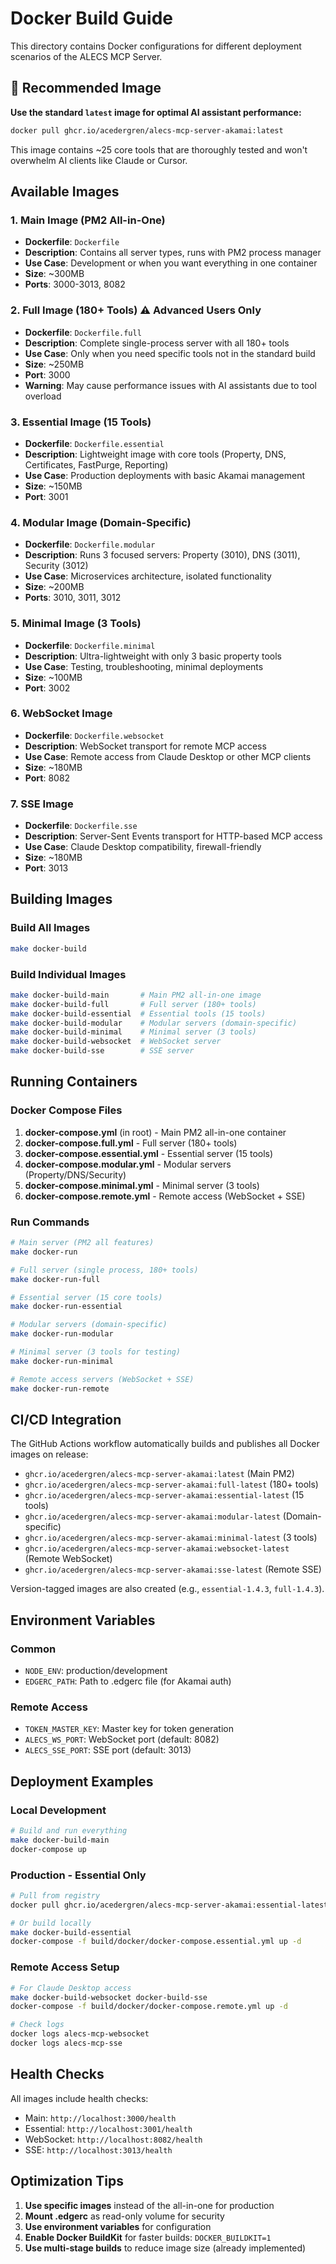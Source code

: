 # Docker Build Guide

This directory contains Docker configurations for different deployment scenarios of the ALECS MCP Server.

## 🎯 Recommended Image

**Use the standard `latest` image for optimal AI assistant performance:**

```bash
docker pull ghcr.io/acedergren/alecs-mcp-server-akamai:latest
```

This image contains ~25 core tools that are thoroughly tested and won't overwhelm AI clients like Claude or Cursor.

## Available Images

### 1. Main Image (PM2 All-in-One)

- **Dockerfile**: `Dockerfile`
- **Description**: Contains all server types, runs with PM2 process manager
- **Use Case**: Development or when you want everything in one container
- **Size**: ~300MB
- **Ports**: 3000-3013, 8082

### 2. Full Image (180+ Tools) ⚠️ Advanced Users Only

- **Dockerfile**: `Dockerfile.full`
- **Description**: Complete single-process server with all 180+ tools
- **Use Case**: Only when you need specific tools not in the standard build
- **Size**: ~250MB
- **Port**: 3000
- **Warning**: May cause performance issues with AI assistants due to tool overload

### 3. Essential Image (15 Tools)

- **Dockerfile**: `Dockerfile.essential`
- **Description**: Lightweight image with core tools (Property, DNS, Certificates, FastPurge,
  Reporting)
- **Use Case**: Production deployments with basic Akamai management
- **Size**: ~150MB
- **Port**: 3001

### 4. Modular Image (Domain-Specific)

- **Dockerfile**: `Dockerfile.modular`
- **Description**: Runs 3 focused servers: Property (3010), DNS (3011), Security (3012)
- **Use Case**: Microservices architecture, isolated functionality
- **Size**: ~200MB
- **Ports**: 3010, 3011, 3012

### 5. Minimal Image (3 Tools)

- **Dockerfile**: `Dockerfile.minimal`
- **Description**: Ultra-lightweight with only 3 basic property tools
- **Use Case**: Testing, troubleshooting, minimal deployments
- **Size**: ~100MB
- **Port**: 3002

### 6. WebSocket Image

- **Dockerfile**: `Dockerfile.websocket`
- **Description**: WebSocket transport for remote MCP access
- **Use Case**: Remote access from Claude Desktop or other MCP clients
- **Size**: ~180MB
- **Port**: 8082

### 7. SSE Image

- **Dockerfile**: `Dockerfile.sse`
- **Description**: Server-Sent Events transport for HTTP-based MCP access
- **Use Case**: Claude Desktop compatibility, firewall-friendly
- **Size**: ~180MB
- **Port**: 3013

## Building Images

### Build All Images

```bash
make docker-build
```

### Build Individual Images

```bash
make docker-build-main       # Main PM2 all-in-one image
make docker-build-full       # Full server (180+ tools)
make docker-build-essential  # Essential tools (15 tools)
make docker-build-modular    # Modular servers (domain-specific)
make docker-build-minimal    # Minimal server (3 tools)
make docker-build-websocket  # WebSocket server
make docker-build-sse        # SSE server
```

## Running Containers

### Docker Compose Files

1. **docker-compose.yml** (in root) - Main PM2 all-in-one container
2. **docker-compose.full.yml** - Full server (180+ tools)
3. **docker-compose.essential.yml** - Essential server (15 tools)
4. **docker-compose.modular.yml** - Modular servers (Property/DNS/Security)
5. **docker-compose.minimal.yml** - Minimal server (3 tools)
6. **docker-compose.remote.yml** - Remote access (WebSocket + SSE)

### Run Commands

```bash
# Main server (PM2 all features)
make docker-run

# Full server (single process, 180+ tools)
make docker-run-full

# Essential server (15 core tools)
make docker-run-essential

# Modular servers (domain-specific)
make docker-run-modular

# Minimal server (3 tools for testing)
make docker-run-minimal

# Remote access servers (WebSocket + SSE)
make docker-run-remote
```

## CI/CD Integration

The GitHub Actions workflow automatically builds and publishes all Docker images on release:

- `ghcr.io/acedergren/alecs-mcp-server-akamai:latest` (Main PM2)
- `ghcr.io/acedergren/alecs-mcp-server-akamai:full-latest` (180+ tools)
- `ghcr.io/acedergren/alecs-mcp-server-akamai:essential-latest` (15 tools)
- `ghcr.io/acedergren/alecs-mcp-server-akamai:modular-latest` (Domain-specific)
- `ghcr.io/acedergren/alecs-mcp-server-akamai:minimal-latest` (3 tools)
- `ghcr.io/acedergren/alecs-mcp-server-akamai:websocket-latest` (Remote WebSocket)
- `ghcr.io/acedergren/alecs-mcp-server-akamai:sse-latest` (Remote SSE)

Version-tagged images are also created (e.g., `essential-1.4.3`, `full-1.4.3`).

## Environment Variables

### Common

- `NODE_ENV`: production/development
- `EDGERC_PATH`: Path to .edgerc file (for Akamai auth)

### Remote Access

- `TOKEN_MASTER_KEY`: Master key for token generation
- `ALECS_WS_PORT`: WebSocket port (default: 8082)
- `ALECS_SSE_PORT`: SSE port (default: 3013)

## Deployment Examples

### Local Development

```bash
# Build and run everything
make docker-build-main
docker-compose up
```

### Production - Essential Only

```bash
# Pull from registry
docker pull ghcr.io/acedergren/alecs-mcp-server-akamai:essential-latest

# Or build locally
make docker-build-essential
docker-compose -f build/docker/docker-compose.essential.yml up -d
```

### Remote Access Setup

```bash
# For Claude Desktop access
make docker-build-websocket docker-build-sse
docker-compose -f build/docker/docker-compose.remote.yml up -d

# Check logs
docker logs alecs-mcp-websocket
docker logs alecs-mcp-sse
```

## Health Checks

All images include health checks:

- Main: `http://localhost:3000/health`
- Essential: `http://localhost:3001/health`
- WebSocket: `http://localhost:8082/health`
- SSE: `http://localhost:3013/health`

## Optimization Tips

1. **Use specific images** instead of the all-in-one for production
2. **Mount .edgerc** as read-only volume for security
3. **Use environment variables** for configuration
4. **Enable Docker BuildKit** for faster builds: `DOCKER_BUILDKIT=1`
5. **Use multi-stage builds** to reduce image size (already implemented)
